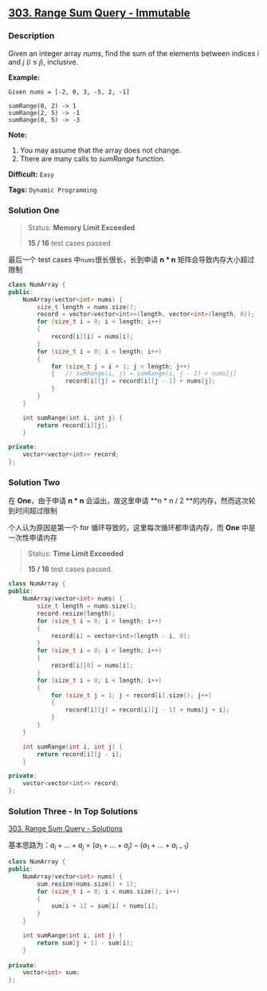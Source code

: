 ## [303. Range Sum Query - Immutable](https://leetcode.com/problems/range-sum-query-immutable/description/)

### Description

Given an integer array *nums*, find the sum of the elements between indices *i* and *j* (*i* ≤ *j*), inclusive.

**Example:**

```
Given nums = [-2, 0, 3, -5, 2, -1]

sumRange(0, 2) -> 1
sumRange(2, 5) -> -1
sumRange(0, 5) -> -3
```

**Note:**

1. You may assume that the array does not change.
2. There are many calls to *sumRange* function.



**Difficult:** `Easy`

**Tags:** `Dynamic Programming`



### Solution One

>  Status: **Memory Limit Exceeded**
>
>  **15 / 16** test cases passed

最后一个 test cases 中`nums`很长很长，长到申请 **n \* n** 矩阵会导致内存大小超过限制

```c++
class NumArray {
public:
    NumArray(vector<int> nums) {
        size_t length = nums.size();
        record = vector<vector<int>>(length, vector<int>(length, 0));
        for (size_t i = 0; i < length; i++)
        {
            record[i][i] = nums[i];
        }
        for (size_t i = 0; i < length; i++)
        {
            for (size_t j = i + 1; j < length; j++)
            {   // sumRange(i, j) = sumRange(i, j - 1) + nums[j]
                record[i][j] = record[i][j - 1] + nums[j];
            }
        }
    }

    int sumRange(int i, int j) {
        return record[i][j];
    }

private:
    vector<vector<int>> record;
};
```



### Solution Two

在 **One**，由于申请 **n \* n** 会溢出，故这里申请 **n \* n / 2 **的内存，然而这次轮到时间超过限制

个人认为原因是第一个 for 循环导致的，这里每次循环都申请内存，而 **One** 中是一次性申请内存

> Status: **Time Limit Exceeded**
>
> **15 / 16** test cases passed.

```c++
class NumArray {
public:
    NumArray(vector<int> nums) {
        size_t length = nums.size();
        record.resize(length);
        for (size_t i = 0; i < length; i++)
        {
            record[i] = vector<int>(length - i, 0);
        }
        for (size_t i = 0; i < length; i++)
        {
            record[i][0] = nums[i];
        }
        for (size_t i = 0; i < length; i++)
        {
            for (size_t j = 1; j < record[i].size(); j++)
            {
                record[i][j] = record[i][j - 1] + nums[j + i];
            }
        }
    }

    int sumRange(int i, int j) {
        return record[i][j - i];
    }

private:
    vector<vector<int>> record;
};
```



### Solution Three - In Top Solutions

[303. Range Sum Query - Solutions](https://leetcode.com/problems/range-sum-query-immutable/solution/)

基本思路为：$a_i + \dots + a_j$ = $(a_1 + \dots + a_j) - (a_1 + \dots + a_{i-1})$

```c++
class NumArray {
public:
    NumArray(vector<int> nums) {
        sum.resize(nums.size() + 1);
        for (size_t i = 0; i < nums.size(); i++)
        {
            sum[i + 1] = sum[i] + nums[i];
        }
    }

    int sumRange(int i, int j) {
        return sum[j + 1] - sum[i];
    }
    
private:
    vector<int> sum;
};
```



